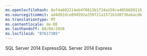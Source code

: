 ```yaml
---
ms.openlocfilehash: 8ef4a682214ebdf8813b1f34a150ca4856689116
ms.sourcegitcommit: ad4d92dce894592a259721a1571b1d8736abacdb
ms.translationtype: MT
ms.contentlocale: de-DE
ms.lasthandoff: 08/04/2020
ms.locfileid: "87617385"
---
```

<span data-ttu-id="060d0-101">SQL Server 2014 Express</span><span class="sxs-lookup"><span data-stu-id="060d0-101">SQL Server 2014 Express</span></span>
